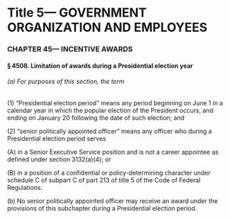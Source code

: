 
# Title 5— GOVERNMENT ORGANIZATION AND EMPLOYEES
### CHAPTER 45— INCENTIVE AWARDS
#### § 4508. Limitation of awards during a Presidential election year
###### (a) For purposes of this section, the term

(1) “Presidential election period” means any period beginning on June 1 in a calendar year in which the popular election of the President occurs, and ending on January 20 following the date of such election; and

(2) “senior politically appointed officer” means any officer who during a Presidential election period serves

(A) in a Senior Executive Service position and is not a career appointee as defined under section 3132(a)(4); or

(B) in a position of a confidential or policy-determining character under schedule C of subpart C of part 213 of title 5 of the Code of Federal Regulations.

(b) No senior politically appointed officer may receive an award under the provisions of this subchapter during a Presidential election period.
